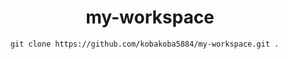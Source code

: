 <h1 align="center">my-workspace</h1>

```
    git clone https://github.com/kobakoba5884/my-workspace.git .
```